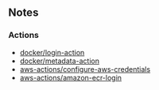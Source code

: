 <br>

## Notes

### Actions

* [docker/login-action](https://github.com/docker/login-action/releases)
* [docker/metadata-action](https://github.com/docker/metadata-action/releases)
* [aws-actions/configure-aws-credentials](https://github.com/aws-actions/configure-aws-credentials/releases)
* [aws-actions/amazon-ecr-login](https://github.com/aws-actions/amazon-ecr-login/releases)

<br>
<br>

<br>
<br>

<br>
<br>

<br>
<br>
